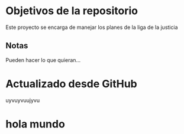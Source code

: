 # Objetivos de la repositorio

Este proyecto se encarga de manejar los planes de la liga de la justicia


## Notas
Pueden hacer lo que quieran...

# Actualizado desde GitHub
uyvuyvuujyvu

# hola mundo
